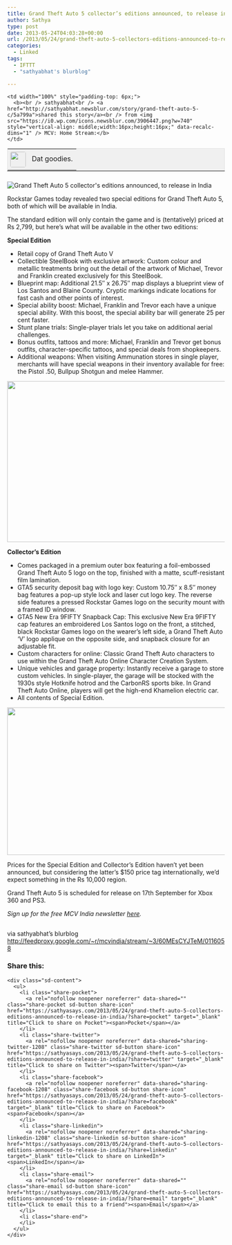 ```yaml
---
title: Grand Theft Auto 5 collector’s editions announced, to release in India
author: Sathya
type: post
date: 2013-05-24T04:03:28+00:00
url: /2013/05/24/grand-theft-auto-5-collectors-editions-announced-to-release-in-india/
categories:
  - Linked
tags:
  - IFTTT
  - "sathyabhat's blurblog"

---
```

<table style="border: 1px solid #E0E0E0; margin: 0; padding: 0; background-color: #F0F0F0" valign="top" align="left" cellpadding="0" width="100%">
  <tr>
    <td rowspan="2" style="padding: 6px;width: 36px;white-space:nowrap" width="36" valign="top">
      <img src="http://www.gravatar.com/avatar/1375f202e61682cc4963295f4b0430dc" style="width: 36px; height: 36px; border-radius: 4px;" />
    </td>
    
    <td width="100%" style="padding-top: 6px;">
      <b><br /> sathyabhat<br /> <a href="http://sathyabhat.newsblur.com/story/grand-theft-auto-5-c/5a799a">shared this story</a><br /> from <img src="https://i0.wp.com/icons.newsblur.com/3906447.png?w=740" style="vertical-align: middle;width:16px;height:16px;" data-recalc-dims="1" /> MCV: Home Stream:</b>
    </td>
  </tr>
  
  <tr>
    <td>
      Dat goodies.
    </td>
  </tr>
</table>

<hr style="clear: both; margin: 0 0 24px;" />

<img alt="Grand Theft Auto 5 collector's editions announced, to release in India" src="https://i1.wp.com/www.mcvindia.com/cimages/fd2b93c2524cb6cd360e185526de1138.jpg?w=740" data-recalc-dims="1" />

Rockstar Games today revealed two special editions for Grand Theft Auto 5, both of which will be available in India.

The standard edition will only contain the game and is (tentatively) priced at Rs 2,799, but here&rsquo;s what will be available in the other two editions:

**Special Edition**

  * Retail copy of Grand Theft Auto V
  * Collectible SteelBook with exclusive artwork: Custom colour and metallic treatments bring out the detail of the artwork of Michael, Trevor and Franklin created exclusively for this SteelBook.
  * Blueprint map: Additional 21.5&#8243; x 26.75&#8243; map displays a blueprint view of Los Santos and Blaine County. Cryptic markings indicate locations for fast cash and other points of interest.
  * Special ability boost: Michael, Franklin and Trevor each have a unique special ability. With this boost, the special ability bar will generate 25 per cent faster.
  * Stunt plane trials: Single-player trials let you take on additional aerial challenges.
  * Bonus outfits, tattoos and more: Michael, Franklin and Trevor get bonus outfits, character-specific tattoos, and special deals from shopkeepers.
  * Additional weapons: When visiting Ammunation stores in single player, merchants will have special weapons in their inventory available for free: the Pistol .50, Bullpup Shotgun and melee Hammer.

<img alt="" height="372" src="https://i2.wp.com/www.mcvuk.com/_media/images/India/grand-theft-auto-5-se.jpg?resize=620%2C372" style="display: block; margin-left: auto; margin-right: auto; float: none;" width="620" data-recalc-dims="1" />

**Collector&#8217;s Edition**

  * Comes packaged in a premium outer box featuring a foil-embossed Grand Theft Auto 5 logo on the top, finished with a matte, scuff-resistant film lamination.
  * GTA5 security deposit bag with logo key: Custom 10.75&#8243; x 8.5&#8243; money bag features a pop-up style lock and laser cut logo key. The reverse side features a pressed Rockstar Games logo on the security mount with a framed ID window.
  * GTA5 New Era 9FIFTY Snapback Cap: This exclusive New Era 9FIFTY cap features an embroidered Los Santos logo on the front, a stitched, black Rockstar Games logo on the wearer&#8217;s left side, a Grand Theft Auto &#8216;V&#8217; logo applique on the opposite side, and snapback closure for an adjustable fit.
  * Custom characters for online: Classic Grand Theft Auto characters to use within the Grand Theft Auto Online Character Creation System.
  * Unique vehicles and garage property: Instantly receive a garage to store custom vehicles. In single-player, the garage will be stocked with the 1930s style Hotknife hotrod and the CarbonRS sports bike. In Grand Theft Auto Online, players will get the high-end Khamelion electric car.
  * All contents of Special Edition.

<img alt="" height="341" src="https://i0.wp.com/www.mcvuk.com/_media/images/India/grand-theft-auto-5-ce.jpg?resize=620%2C341" style="display: block; margin-left: auto; margin-right: auto; float: none;" width="620" data-recalc-dims="1" />

Prices for the Special Edition and Collector&rsquo;s Edition haven&rsquo;t yet been announced, but considering the latter&rsquo;s $150 price tag internationally, we&rsquo;d expect something in the Rs 10,000 region.

Grand Theft Auto 5 is scheduled for release on 17th September for Xbox 360 and PS3.

_Sign up for the free MCV India newsletter&nbsp;<a href="http://mcvindia.com/user/index/register/journey/register" target="_blank">here</a>._

<img height="1" src="http://feeds.feedburner.com/~r/mcvindia/stream/~4/60MEsCYJTeM" width="1" />

via sathyabhat&#8217;s blurblog http://feedproxy.google.com/~r/mcvindia/stream/~3/60MEsCYJTeM/0116058

<div class="sharedaddy sd-sharing-enabled">
  <div class="robots-nocontent sd-block sd-social sd-social-icon-text sd-sharing">
    <h3 class="sd-title">
      Share this:
    </h3>
    
    <div class="sd-content">
      <ul>
        <li class="share-pocket">
          <a rel="nofollow noopener noreferrer" data-shared="" class="share-pocket sd-button share-icon" href="https://sathyasays.com/2013/05/24/grand-theft-auto-5-collectors-editions-announced-to-release-in-india/?share=pocket" target="_blank" title="Click to share on Pocket"><span>Pocket</span></a>
        </li>
        <li class="share-twitter">
          <a rel="nofollow noopener noreferrer" data-shared="sharing-twitter-1208" class="share-twitter sd-button share-icon" href="https://sathyasays.com/2013/05/24/grand-theft-auto-5-collectors-editions-announced-to-release-in-india/?share=twitter" target="_blank" title="Click to share on Twitter"><span>Twitter</span></a>
        </li>
        <li class="share-facebook">
          <a rel="nofollow noopener noreferrer" data-shared="sharing-facebook-1208" class="share-facebook sd-button share-icon" href="https://sathyasays.com/2013/05/24/grand-theft-auto-5-collectors-editions-announced-to-release-in-india/?share=facebook" target="_blank" title="Click to share on Facebook"><span>Facebook</span></a>
        </li>
        <li class="share-linkedin">
          <a rel="nofollow noopener noreferrer" data-shared="sharing-linkedin-1208" class="share-linkedin sd-button share-icon" href="https://sathyasays.com/2013/05/24/grand-theft-auto-5-collectors-editions-announced-to-release-in-india/?share=linkedin" target="_blank" title="Click to share on LinkedIn"><span>LinkedIn</span></a>
        </li>
        <li class="share-email">
          <a rel="nofollow noopener noreferrer" data-shared="" class="share-email sd-button share-icon" href="https://sathyasays.com/2013/05/24/grand-theft-auto-5-collectors-editions-announced-to-release-in-india/?share=email" target="_blank" title="Click to email this to a friend"><span>Email</span></a>
        </li>
        <li class="share-end">
        </li>
      </ul>
    </div>
  </div>
</div>